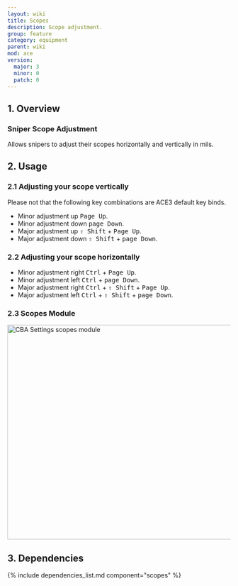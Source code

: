 ```yaml
---
layout: wiki
title: Scopes
description: Scope adjustment.
group: feature
category: equipment
parent: wiki
mod: ace
version:
  major: 3
  minor: 0
  patch: 0
---
```


## 1. Overview

### Sniper Scope Adjustment
Allows snipers to adjust their scopes horizontally and vertically in mils.


## 2. Usage

### 2.1 Adjusting your scope vertically
Please not that the following key combinations are ACE3 default key binds.
- Minor adjustment up <kbd>Page Up</kbd>.
- Minor adjustment down <kbd>page Down</kbd>.
- Major adjustment up <kbd>⇧&nbsp;Shift</kbd> + <kbd>Page Up</kbd>.
- Major adjustment down <kbd>⇧&nbsp;Shift</kbd> + <kbd>page Down</kbd>.

### 2.2 Adjusting your scope horizontally
- Minor adjustment right <kbd>Ctrl</kbd> + <kbd>Page Up</kbd>.
- Minor adjustment left <kbd>Ctrl</kbd> + <kbd>page Down</kbd>.
- Major adjustment right <kbd>Ctrl</kbd> + <kbd>⇧&nbsp;Shift</kbd> + <kbd>Page Up</kbd>.
- Major adjustment left <kbd>Ctrl</kbd> + <kbd>⇧&nbsp;Shift</kbd> + <kbd>page Down</kbd>.

### 2.3 Scopes Module

<img src="{{ site.baseurl }}/img/wiki/feature/scope_module1.jpg" width="800" height="484" alt="CBA Settings scopes module" />


## 3. Dependencies

{% include dependencies_list.md component="scopes" %}
